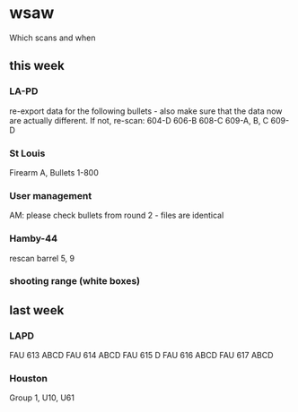# wsaw
Which scans and when 

## this week

### LA-PD

re-export data for the following bullets - also make sure that the data now are actually different. If not, re-scan:
604-D
606-B
608-C
609-A, B, C
609-D

### St Louis

Firearm A, Bullets 1-800

### User management

AM: please check bullets from round 2 - files are identical

### Hamby-44

rescan barrel 5, 9


### shooting range (white boxes)

## last week

### LAPD

FAU 613 ABCD
FAU 614 ABCD
FAU 615 D
FAU 616 ABCD
FAU 617 ABCD

### Houston

Group 1, U10, U61
